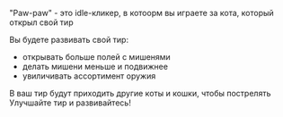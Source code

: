 "Paw-paw" - это idle-кликер, в котоорм вы играете за кота, который открыл свой тир

Вы будете развивать свой тир:
- открывать больше полей с мишенями
- делать мишени меньше и подвижнее
- увиличивать ассортимент оружия

В ваш тир будут приходить другие коты и кошки, чтобы пострелять
Улучшайте тир и развивайтесь!
